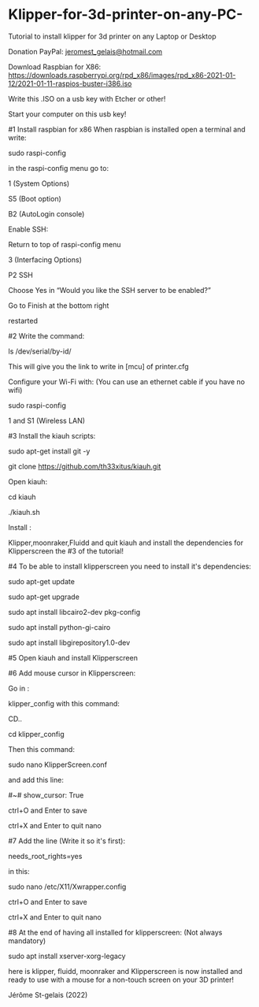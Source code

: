 # Klipper-for-3d-printer-on-any-PC-
Tutorial to install klipper for 3d printer on any Laptop or Desktop

Donation PayPal: jeromest_gelais@hotmail.com

Download Raspbian for X86:
https://downloads.raspberrypi.org/rpd_x86/images/rpd_x86-2021-01-12/2021-01-11-raspios-buster-i386.iso

Write this .ISO on a usb key with Etcher or other!

Start your computer on this usb key!

#1 Install raspbian for x86
When raspbian is installed open a terminal and write:

sudo raspi-config
 
in the raspi-config menu go to:
 
1 (System Options)

S5 (Boot option)

B2 (AutoLogin console)

Enable SSH:

Return to top of raspi-config menu

3 (Interfacing Options)

P2 SSH

Choose Yes in “Would you like the SSH server to be enabled?”

Go to Finish at the bottom right

restarted

#2 Write the command: 

ls /dev/serial/by-id/

This will give you the link to write in [mcu] of printer.cfg

Configure your Wi-Fi with: (You can use an ethernet cable if you have no wifi)

sudo raspi-config

1 and S1 (Wireless LAN)

#3 Install the kiauh scripts:

sudo apt-get install git -y

git clone https://github.com/th33xitus/kiauh.git

Open kiauh:

cd kiauh

./kiauh.sh

Install :

Klipper,moonraker,Fluidd and quit kiauh and install
the dependencies for Klipperscreen the #3 of the tutorial!

#4 To be able to install klipperscreen you need to install it's dependencies:

sudo apt-get update

sudo apt-get upgrade

sudo apt install libcairo2-dev pkg-config

sudo apt install python-gi-cairo

sudo apt install libgirepository1.0-dev

#5 Open kiauh and install Klipperscreen

#6 Add mouse cursor in Klipperscreen:

Go in :

klipper_config with this command:

CD..

cd klipper_config

Then this command:

sudo nano KlipperScreen.conf

and add this line:

#~# show_cursor: True

ctrl+O and Enter to save

ctrl+X and Enter to quit nano

#7 Add the line (Write it so it's first):

needs_root_rights=yes
 
in this:

sudo nano /etc/X11/Xwrapper.config

ctrl+O and Enter to save

ctrl+X and Enter to quit nano

#8 At the end of having all installed for klipperscreen: (Not always mandatory)

sudo apt install xserver-xorg-legacy




here is klipper, fluidd, moonraker and Klipperscreen
is now installed and ready to use
with a mouse for a non-touch screen on your 3D printer!

Jérôme St-gelais (2022)
